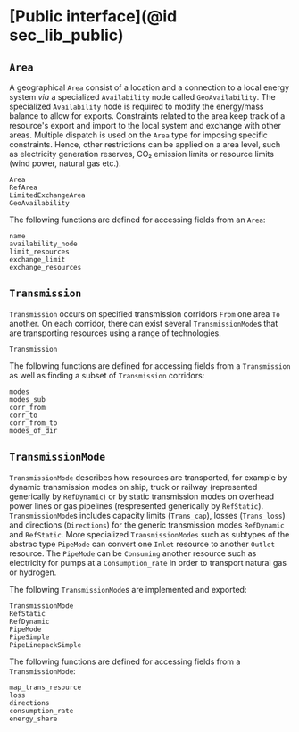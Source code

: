 # [Public interface](@id sec_lib_public)

## `Area`

A geographical `Area` consist of a location and a connection to a local energy system *via* a specialized `Availability` node called `GeoAvailability`.
The specialized `Availability` node is required to modify the energy/mass balance to allow for exports.
Constraints related to the area keep track of a resource's export and import to the local system and exchange with other areas.
Multiple dispatch is used on the `Area` type for imposing specific constraints.
Hence, other restrictions can be applied on a area level, such as electricity generation reserves, CO₂ emission limits or resource limits (wind power, natural gas etc.).

```@docs
Area
RefArea
LimitedExchangeArea
GeoAvailability
```

The following functions are defined for accessing fields from an `Area`:

```@docs
name
availability_node
limit_resources
exchange_limit
exchange_resources
```

## `Transmission`

`Transmission` occurs on specified transmission corridors `From` one area `To` another. On each corridor, there can exist several `TransmissionMode`s that are transporting resources using a range of technologies.

```@docs
Transmission
```

The following functions are defined for accessing fields from a `Transmission` as well as finding a subset of `Transmission` corridors:

```@docs
modes
modes_sub
corr_from
corr_to
corr_from_to
modes_of_dir
```

## `TransmissionMode`

`TransmissionMode` describes how resources are transported, for example by dynamic transmission modes on ship, truck or railway (represented generically by `RefDynamic`) or by static transmission modes on overhead power lines or gas pipelines (respresented generically by `RefStatic`).
`TransmissionMode`s includes capacity limits (`Trans_cap`), losses (`Trans_loss`) and directions (`Directions`) for the generic transmission modes `RefDynamic` and `RefStatic`.
More specialized `TransmissionModes` such as subtypes of the abstrac type `PipeMode` can convert one `Inlet` resource to another `Outlet` resource.
 The `PipeMode` can be `Consuming` another resource such as electricity for pumps at a `Consumption_rate` in order to transport natural gas or hydrogen.

The following `TransmissionMode`s are implemented and exported:

```@docs
TransmissionMode
RefStatic
RefDynamic
PipeMode
PipeSimple
PipeLinepackSimple
```

The following functions are defined for accessing fields from a `TransmissionMode`:

```@docs
map_trans_resource
loss
directions
consumption_rate
energy_share
```
